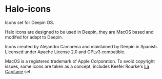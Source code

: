 # Halo-icons
Icons set for Deepin OS.

Halo icons are designed to be used in Deepin, they are MacOS based and modifed for adapt to Deepin. 

Icons created by Alejandro Camarena and maintained by Deepin in Spanish. Licensed under Apache License 2.0 and GPLv3 compatible. 

MacOS is a registered trademark of Apple Corporation. To avoid copyright issues, some icons are taken as a concept, includes Keefer Rourke's [La Capitane](https://github.com/keeferrourke/la-capitaine-icon-theme) set.
